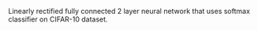 Linearly rectified fully connected 2 layer neural network that uses softmax classifier on CIFAR-10 dataset.
